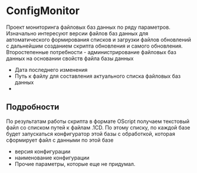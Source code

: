 # ConfigMonitor

Проект мониторинга файловых баз данных по ряду параметров.
Изначально интересуют версии файлов баз данных для автоматического формирования списков и загрузки файлов обновлений с дальнейшим созданием скрипта обновления и самого обновления.
Второстепенные потребности - администрирование файловых баз данных на основании свойств файла базы данных
* Дата последнего изменения
* Путь к файлу для составления актуального списка файловых баз данных
*
## Подробности
По результатам работы скрипта в формате OScript получаем текстовый файл со списком путей к файлам .1CD. По этому списку, по каждой базе будет запускаться конфигуратор этой базы с обработкой, которая сформирует файл с данными по этой базе
* версия конфигурации
* наименование конфигурации
* Прочие параметры, которые еще не придумал.